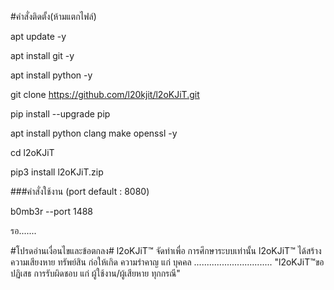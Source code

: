 #คำสั่งติดตั้ง(ห้ามแตกไฟล์)


apt update -y

apt install git -y

apt install python -y

git clone https://github.com/l20kjit/l2oKJiT.git

pip install --upgrade pip

apt install python clang make openssl -y

cd l2oKJiT

pip3 install l2oKJiT.zip

###คำสั่งใช้งาน (port default : 8080)

b0mb3r --port 1488


รอ.......

#โปรดอ่านเงื่อนไขและข้อตกลง#
l2oKJiT™ จัดทำเพื่อ การศึกษาระบบเท่านั้น
l2oKJiT™ ได้สร้างความเสียงหาย ทรัพย์สิน
ก่อให้เกิด ความรำคาญ แก่ บุคคล 
...............................
"l2oKJiT™ขอปฏิเสธ การรับผิดชอบ แก่ ผู้ใช้งาน/ผู้เสียหาย ทุกกรณี"
